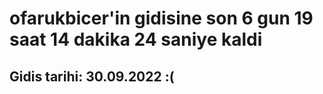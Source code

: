 # ofarukbicer'in gidisine son 6 gun 19 saat 14 dakika 24 saniye kaldi

## Gidis tarihi: 30.09.2022 :(